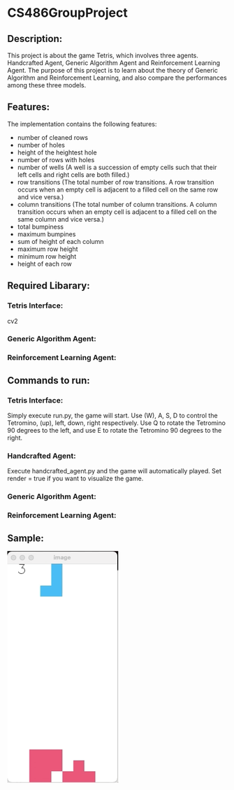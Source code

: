 # CS486GroupProject

## Description:
This project is about the game Tetris, which involves three agents. Handcrafted Agent, Generic Algorithm Agent and Reinforcement Learning Agent. The purpose of this project is to learn about the theory of Generic Algorithm and Reinforcement Learning, and also compare the performances among these three models.

## Features:
The implementation contains the following features:
- number of cleaned rows
- number of holes
- height of the heightest hole
- number of rows with holes
- number of wells (A well is a succession of empty cells such that their left cells and right cells are both filled.)
- row transitions (The total number of row transitions. A row transition occurs when an empty cell is adjacent to a filled cell on the same row and vice versa.)
- column transitions (The total number of column transitions. A column transition occurs when an empty cell is adjacent to a filled cell on the same column and vice versa.)
- total bumpiness
- maximum bumpines
- sum of height of each column
- maximum row height
- minimum row height
- height of each row

## Required Libarary:
### Tetris Interface:
cv2
### Generic Algorithm Agent:

### Reinforcement Learning Agent:

## Commands to run:
### Tetris Interface:
Simply execute run.py, the game will start.
Use (W), A, S, D to control the Tetromino, (up), left, down, right respectively.
Use Q to rotate the Tetromino 90 degrees to the left, and use E to rotate the Tetromino 90 degrees to the right.
### Handcrafted Agent:
Execute handcrafted_agent.py and the game will automatically played. Set render = true if you want to visualize the game.
### Generic Algorithm Agent:

### Reinforcement Learning Agent:

## Sample:
<img src="https://github.com/shuheng-cao/CS486GroupProject/raw/master/demo.gif" width="254" height="530" />
